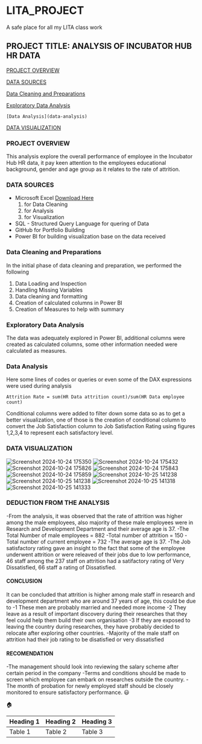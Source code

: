 # LITA_PROJECT
A safe place for all my LITA class work

## PROJECT TITLE: ANALYSIS OF INCUBATOR HUB HR DATA
 
 [PROJECT OVERVIEW](project-overview)

  [DATA SOURCES](data-sources)

  [Data Cleaning and Preparations](data-cleaning-and-preparations)

  [Exploratory Data Analysis](exploratory-data-analysis)

    [Data Analysis](data-analysis)

 [DATA VISUALIZATION](data-visualization)

### PROJECT OVERVIEW
This analysis explore the overall performance of employee in the Incubator Hub HR data, it pay keen attention to the employees educational background, gender and age group as it relates to the rate of attrition.
### DATA SOURCES
- Microsoft Excel [Download Here](https://www.microsoft.com)
    1. for Data Cleaning
    2. for Analysis
    3. for Visualization
- SQL - Structured Query Language for quering of Data
- GitHub for Portfolio Building
- Power BI for building visualization base on the data received

### Data Cleaning and Preparations
In the initial phase of data cleaning and preparation, we performed the following
  1. Data Loading and Inspection
  2. Handling Missing Variables
  3. Data cleaning and formatting
  4. Creation of calculated columns in Power BI
  5. Creation of Measures to help with summary
### Exploratory Data Analysis
The data was adequately explored in Power BI, additional columns were created as calculated columns, some other information needed were calculated as measures.
### Data Analysis
Here some lines of codes or queries or even some of the DAX expressions were used during analysis
```POWER BI
Attrition Rate = sum(HR Data attrition count)/sum(HR Data employee count) 
```
Conditional columns were added to filter down some data so as to get a better visualization, one of those is the creation of conditional column to convert the Job Satisfaction column to Job Satisfaction Rating using figures 1,2,3,4 to represent each satisfactory level.
### DATA VISUALIZATION

![Screenshot 2024-10-24 175350](https://github.com/user-attachments/assets/197ebb24-816e-4a59-a5ce-e2c3dab2a9e8)
![Screenshot 2024-10-24 175432](https://github.com/user-attachments/assets/4ebbc49f-c510-4ee3-8a93-8f895186f06b)
![Screenshot 2024-10-24 175826](https://github.com/user-attachments/assets/8dc06b35-b917-47b8-b764-e83d8113e356)
![Screenshot 2024-10-24 175843](https://github.com/user-attachments/assets/ee99860e-562b-4929-8f34-1af80b980e3a)
![Screenshot 2024-10-24 175859](https://github.com/user-attachments/assets/f3d14cf8-5eff-43af-b3f8-ce1e97f430ec)
![Screenshot 2024-10-25 141238](https://github.com/user-attachments/assets/8bd95302-fcfb-48f9-8bcb-24945143892c)
![Screenshot 2024-10-25 141238](https://github.com/user-attachments/assets/e1f0e2e2-c8eb-4222-a289-9e43cbca1a06)
![Screenshot 2024-10-25 141318](https://github.com/user-attachments/assets/dcde10ff-3249-4577-9c39-e5186522162d)
![Screenshot 2024-10-25 141333](https://github.com/user-attachments/assets/fa13bd19-3603-4f84-ade9-b4ff32d7963b)

### DEDUCTION FROM THE ANALYSIS
-From the analysis, it was observed that the rate of attrition was higher among the male employees, also majority of these male employees were in Research and Development Department and their average age is 37.
-The Total Number of male employees = 882
-Total number of attrition = 150
-Total number of current employee = 732
-The average age is 37.
-The Job satisfactory rating gave an insight to the fact that some of the employee underwent attrition or were releaved of their jobs due to low performance, 46 staff among the 237 staff on attrition had a satifactory rating of Very Dissatisfied, 66 staff a rating of Dissatisfied.
#### CONCLUSION
It can be concluded that attrition is higher among male staff in research and development department who are around 37 years of age, this could be due to 
-1 These men are probably married and needed more income
-2 They leave as a result of important discovery during their researches that they feel could help them build their own organisation
-3 If they are exposed to leaving the country during researches, they have probably decided to relocate after exploring other countries.
-Majority of the male staff on attrition had their job rating to be disatisfied or very dissatisfied

#### RECOMENDATION
-The management should look into reviewing the salary scheme after certain period in the company
-Terms and conditions should be made to screen which employee can embark on researches outside the country.
-The month of probation for newly employed staff should be closely monitored to ensure satisfactory performance.
😃

🏠

|Heading 1|Heading 2|Heading 3|
|---------|---------|---------|
|Table 1|Table 2|Table 3|






